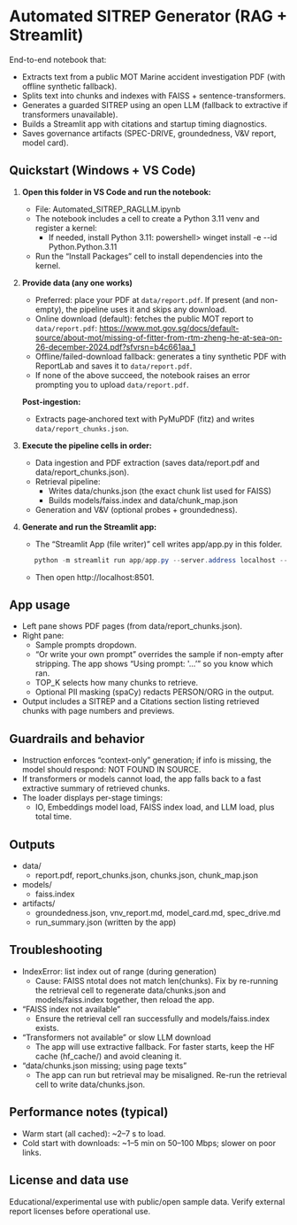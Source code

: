# Automated SITREP Generator (RAG + Streamlit)

End-to-end notebook that:
- Extracts text from a public MOT Marine accident investigation PDF (with offline synthetic fallback).
- Splits text into chunks and indexes with FAISS + sentence-transformers.
- Generates a guarded SITREP using an open LLM (fallback to extractive if transformers unavailable).
- Builds a Streamlit app with citations and startup timing diagnostics.
- Saves governance artifacts (SPEC-DRIVE, groundedness, V&V report, model card).

## Quickstart (Windows + VS Code)

1) **Open this folder in VS Code and run the notebook:**
   - File: Automated_SITREP_RAGLLM.ipynb
   - The notebook includes a cell to create a Python 3.11 venv and register a kernel:
     - If needed, install Python 3.11:
       powershell> winget install -e --id Python.Python.3.11
   - Run the “Install Packages” cell to install dependencies into the kernel.

2) **Provide data (any one works)**
      - Preferred: place your PDF at `data/report.pdf`. If present (and non-empty), the pipeline uses it and skips any download.
      - Online download (default): fetches the public MOT report to `data/report.pdf`:
        https://www.mot.gov.sg/docs/default-source/about-mot/missing-of-fitter-from-rtm-zheng-he-at-sea-on-26-december-2024.pdf?sfvrsn=b4c661aa_1
      - Offline/failed-download fallback: generates a tiny synthetic PDF with ReportLab and saves it to `data/report.pdf`.
      - If none of the above succeed, the notebook raises an error prompting you to upload `data/report.pdf`.

      **Post‑ingestion:**
      - Extracts page‑anchored text with PyMuPDF (fitz) and writes `data/report_chunks.json`.

  
3) **Execute the pipeline cells in order:**
   - Data ingestion and PDF extraction (saves data/report.pdf and data/report_chunks.json).
   - Retrieval pipeline:
     - Writes data/chunks.json (the exact chunk list used for FAISS)
     - Builds models/faiss.index and data/chunk_map.json
   - Generation and V&V (optional probes + groundedness).

4) **Generate and run the Streamlit app:**
   - The “Streamlit App (file writer)” cell writes app/app.py in this folder.
   ```powershell
      python -m streamlit run app/app.py --server.address localhost --server.port 8501
      ```
   - Then open http://localhost:8501.

## App usage
- Left pane shows PDF pages (from data/report_chunks.json).
- Right pane:
  - Sample prompts dropdown.
  - “Or write your own prompt” overrides the sample if non-empty after stripping. The app shows “Using prompt: '...’” so you know which ran.
  - TOP_K selects how many chunks to retrieve.
  - Optional PII masking (spaCy) redacts PERSON/ORG in the output.
- Output includes a SITREP and a Citations section listing retrieved chunks with page numbers and previews.

## Guardrails and behavior
- Instruction enforces “context-only” generation; if info is missing, the model should respond: NOT FOUND IN SOURCE.
- If transformers or models cannot load, the app falls back to a fast extractive summary of retrieved chunks.
- The loader displays per-stage timings:
  - IO, Embeddings model load, FAISS index load, and LLM load, plus total time.

## Outputs
- data/
  - report.pdf, report_chunks.json, chunks.json, chunk_map.json
- models/
  - faiss.index
- artifacts/
  - groundedness.json, vnv_report.md, model_card.md, spec_drive.md
  - run_summary.json (written by the app)

## Troubleshooting
- IndexError: list index out of range (during generation)
  - Cause: FAISS ntotal does not match len(chunks). Fix by re-running the retrieval cell to regenerate data/chunks.json and models/faiss.index together, then reload the app.
- “FAISS index not available”
  - Ensure the retrieval cell ran successfully and models/faiss.index exists.
- “Transformers not available” or slow LLM download
  - The app will use extractive fallback. For faster starts, keep the HF cache (hf_cache/) and avoid cleaning it.
- “data/chunks.json missing; using page texts”
  - The app can run but retrieval may be misaligned. Re-run the retrieval cell to write data/chunks.json.

## Performance notes (typical)
- Warm start (all cached): ~2–7 s to load.
- Cold start with downloads: ~1–5 min on 50–100 Mbps; slower on poor links.

## License and data use
Educational/experimental use with public/open sample data. Verify external report licenses before operational use.